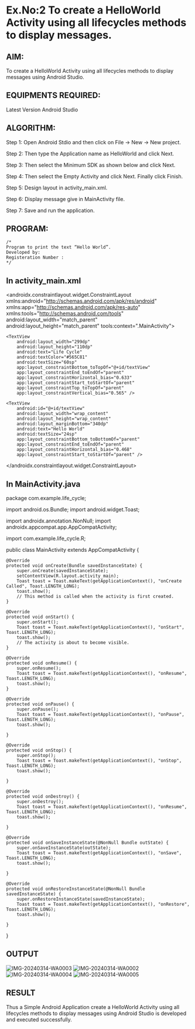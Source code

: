 # Ex.No:2 To create a HelloWorld Activity using all lifecycles methods to display messages.


## AIM:

To create a HelloWorld Activity using all lifecycles methods to display messages using Android Studio.

## EQUIPMENTS REQUIRED:

Latest Version Android Studio

## ALGORITHM:

Step 1: Open Android Stdio and then click on File -> New -> New project.

Step 2: Then type the Application name as HelloWorld and click Next. 

Step 3: Then select the Minimum SDK as shown below and click Next.

Step 4: Then select the Empty Activity and click Next. Finally click Finish.

Step 5: Design layout in activity_main.xml.

Step 6: Display message give in MainActivity file.

Step 7: Save and run the application.

## PROGRAM:
```
/*
Program to print the text “Hello World”.
Developed by:
Registeration Number :
*/
```

## In activity_main.xml
<?xml version="1.0" encoding="utf-8"?>
<androidx.constraintlayout.widget.ConstraintLayout xmlns:android="http://schemas.android.com/apk/res/android"
    xmlns:app="http://schemas.android.com/apk/res-auto"
    xmlns:tools="http://schemas.android.com/tools"
    android:layout_width="match_parent"
    android:layout_height="match_parent"
    tools:context=".MainActivity">

    <TextView
        android:layout_width="299dp"
        android:layout_height="110dp"
        android:text="Life Cycle"
        android:textColor="#565C81"
        android:textSize="60sp"
        app:layout_constraintBottom_toTopOf="@+id/textView"
        app:layout_constraintEnd_toEndOf="parent"
        app:layout_constraintHorizontal_bias="0.633"
        app:layout_constraintStart_toStartOf="parent"
        app:layout_constraintTop_toTopOf="parent"
        app:layout_constraintVertical_bias="0.565" />

    <TextView
        android:id="@+id/textView"
        android:layout_width="wrap_content"
        android:layout_height="wrap_content"
        android:layout_marginBottom="340dp"
        android:text="Hello World"
        android:textSize="24sp"
        app:layout_constraintBottom_toBottomOf="parent"
        app:layout_constraintEnd_toEndOf="parent"
        app:layout_constraintHorizontal_bias="0.468"
        app:layout_constraintStart_toStartOf="parent" />

</androidx.constraintlayout.widget.ConstraintLayout>

## In MainActivity.java
package com.example.life_cycle;

import android.os.Bundle;
import android.widget.Toast;

import androidx.annotation.NonNull;
import androidx.appcompat.app.AppCompatActivity;

import com.example.life_cycle.R;

public class MainActivity extends AppCompatActivity {

    @Override
    protected void onCreate(Bundle savedInstanceState) {
        super.onCreate(savedInstanceState);
        setContentView(R.layout.activity_main);
        Toast toast = Toast.makeText(getApplicationContext(), "onCreate Called", Toast.LENGTH_LONG);
        toast.show();
        // This method is called when the activity is first created.
    }

    @Override
    protected void onStart() {
        super.onStart();
        Toast toast = Toast.makeText(getApplicationContext(), "onStart", Toast.LENGTH_LONG);
        toast.show();
        // The activity is about to become visible.
    }

    @Override
    protected void onResume() {
        super.onResume();
        Toast toast = Toast.makeText(getApplicationContext(), "onResume", Toast.LENGTH_LONG);
        toast.show();
    }

    @Override
    protected void onPause() {
        super.onPause();
        Toast toast = Toast.makeText(getApplicationContext(), "onPause", Toast.LENGTH_LONG);
        toast.show();

    }

    @Override
    protected void onStop() {
        super.onStop();
        Toast toast = Toast.makeText(getApplicationContext(), "onStop", Toast.LENGTH_LONG);
        toast.show();

    }

    @Override
    protected void onDestroy() {
        super.onDestroy();
        Toast toast = Toast.makeText(getApplicationContext(), "onResume", Toast.LENGTH_LONG);
        toast.show();

    }

    @Override
    protected void onSaveInstanceState(@NonNull Bundle outState) {
        super.onSaveInstanceState(outState);
        Toast toast = Toast.makeText(getApplicationContext(), "onSave", Toast.LENGTH_LONG);
        toast.show();

    }

    @Override
    protected void onRestoreInstanceState(@NonNull Bundle savedInstanceState) {
        super.onRestoreInstanceState(savedInstanceState);
        Toast toast = Toast.makeText(getApplicationContext(), "onRestore", Toast.LENGTH_LONG);
        toast.show();

    }
}



## OUTPUT
![IMG-20240314-WA0003](https://github.com/VIKASHAR/lifecyclemethods/assets/119405655/a86fc0ee-c621-4baf-923b-a3ea20ae1260)
![IMG-20240314-WA0002](https://github.com/VIKASHAR/lifecyclemethods/assets/119405655/43a084a4-ad79-414e-aada-cabee0ac9753)
![IMG-20240314-WA0004](https://github.com/VIKASHAR/lifecyclemethods/assets/119405655/085a9e0a-5f59-4719-bc09-f65f3e49b76b)
![IMG-20240314-WA0005](https://github.com/VIKASHAR/lifecyclemethods/assets/119405655/c1614c74-4d54-4708-a42b-05c8ddb4b2e0)



## RESULT
Thus a Simple Android Application create a HelloWorld Activity using all lifecycles methods to display messages using Android Studio is developed and executed successfully.
